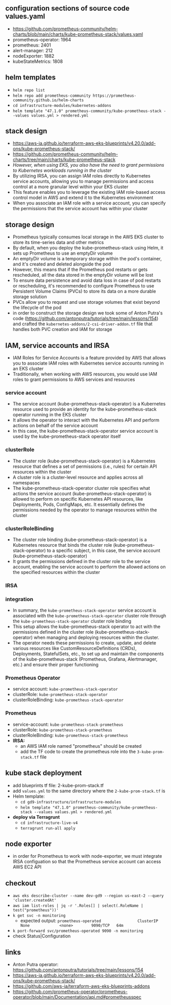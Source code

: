 ## configuration sections of source code values.yaml
- https://github.com/prometheus-community/helm-charts/blob/main/charts/kube-prometheus-stack/values.yaml
- prometheus-operator: 1964
- prometheus: 2401
- alert-manager: 212
- nodeExporter: 1882
- kubeStateMetrics: 1808 

## helm templates
- `helm repo list`
- `helm repo add prometheus-community https://prometheus-community.github.io/helm-charts`
- `cd infrastructure-modules/kubernetes-addons`
- `helm template "47.1.0" prometheus-community/kube-prometheus-stack --values values.yml > rendered.yml`

## stack design
- https://aws-ia.github.io/terraform-aws-eks-blueprints/v4.20.0/add-ons/kube-prometheus-stack/
- https://github.com/prometheus-community/helm-charts/tree/main/charts/kube-prometheus-stack
- *However, when using EKS, you also have the need to grant permissions to Kubernetes workloads running in the cluster*
- By utilizing IRSA, you can assign IAM roles directly to Kubernetes service accounts, allowing you to manage permissions and access control at a more granular level within your EKS cluster
- This feature enables you to leverage the existing IAM role-based access control model in AWS and extend it to the Kubernetes environment
- When you associate an IAM role with a service account, you can specify the permissions that the service account has within your cluster


## storage design
- Prometheus typically consumes local storage in the AWS EKS cluster to store its time-series data and other metrics
- By default, when you deploy the kube-prometheus-stack using Helm, it sets up Prometheus to use an emptyDir volume
- An emptyDir volume is a temporary storage within the pod's container, and it's created and deleted alongside the pod
- However, this means that if the Prometheus pod restarts or gets rescheduled, all the data stored in the emptyDir volume will be lost
- To ensure data persistence and avoid data loss in case of pod restarts or rescheduling, it's recommended to configure Prometheus to use Persistent Volume Claims (PVCs) to store its data on a more durable storage solution
- PVCs allow you to request and use storage volumes that exist beyond the lifecycle of the pod
- in order to construct the storage design we took some of Anton Putra's code (https://github.com/antonputra/tutorials/tree/main/lessons/154) and crafted the `kubernetes-addons/2-csi-driver-addon.tf` file that handles both PVC creation and IAM for storage


## IAM, service accounts and IRSA
- IAM Roles for Service Accounts is a feature provided by AWS that allows you to associate IAM roles with Kubernetes service accounts running in an EKS cluster
- Traditionally, when working with AWS resources, you would use IAM roles to grant permissions to AWS services and resources
### service account
- The service account (kube-prometheus-stack-operator) is a Kubernetes resource used to provide an identity for the kube-prometheus-stack operator running in the EKS cluster
- It allows the operator to interact with the Kubernetes API and perform actions on behalf of the service account
- In this case, the kube-prometheus-stack-operator service account is used by the kube-prometheus-stack operator itself
### clusterRole
- The cluster role (kube-prometheus-stack-operator) is a Kubernetes resource that defines a set of permissions (i.e., rules) for certain API resources within the cluster
- A cluster role is a cluster-level resource and applies across all namespaces
- The kube-prometheus-stack-operator cluster role specifies what actions the service account (kube-prometheus-stack-operator) is allowed to perform on specific Kubernetes API resources, like Deployments, Pods, ConfigMaps, etc. It essentially defines the permissions needed by the operator to manage resources within the cluster
### clusterRoleBinding
- The cluster role binding (kube-prometheus-stack-operator) is a Kubernetes resource that binds the cluster role (kube-prometheus-stack-operator) to a specific subject, in this case, the service account (kube-prometheus-stack-operator)
- It grants the permissions defined in the cluster role to the service account, enabling the service account to perform the allowed actions on the specified resources within the cluster

### IRSA
### integration
- In summary, the `kube-prometheus-stack-operator` service account is associated with the `kube-prometheus-stack-operator` cluster role through the `kube-prometheus-stack-operator` cluster role binding
- This setup allows the kube-prometheus-stack operator to act with the permissions defined in the cluster role (kube-prometheus-stack-operator) when managing and deploying resources within the cluster.
- The operator needs these permissions to create, update, and delete various resources like CustomResourceDefinitions (CRDs), Deployments, StatefulSets, etc., to set up and maintain the components of the kube-prometheus-stack (Prometheus, Grafana, Alertmanager, etc.) and ensure their proper functioning

### Prometheus Operator
- service account: `kube-prometheus-stack-operator`
- clusterRole: `kube-prometheus-stack-operator`
- clusterRoleBinding: `kube-prometheus-stack-operator`
### Prometheus
- service-account: `kube-prometheus-stack-prometheus`
- clusterRole: `kube-prometheus-stack-prometheus`
- clusterRoleBinding: `kube-prometheus-stack-prometheus`
- **IRSA:** 
  + an AWS IAM role named "prometheus" should be created
  + add the TF code to create the prometheus role into the `3-kube-prom-stack.tf` file



## kube stack deployment
- add blueprints tf file: 2-kube-prom-stack.tf
- add `values.yml` to the same directory where the `2-kube-prom-stack.tf` is
- Helm template: 
  + `cd gd9-infrastructure/infrastructure-modules`
  + `helm template "47.1.0" prometheus-community/kube-prometheus-stack --values values.yml > rendered.yml`
- **deploy via Terragrunt**
  + `cd infrastructure-live-v4`
  + `terragrunt run-all apply`

## node exporter
- in order for Prometheus to work with node-exporter, we must integrate IRSA configuation so that the Prometheus service account can access AWS EC2 API
## checkout
- `aws eks describe-cluster --name dev-gd9 --region us-east-2 --query 'cluster.createdAt'`
- `aws iam list-roles | jq -r '.Roles[] | select(.RoleName | test("prometheus"))'`
- `k get svc -n monitoring`
  + expected output: `prometheus-operated                ClusterIP   None             <none>        9090/TCP   64m`
- `k port-forward svc/prometheus-operated 9090 -n monitoring`
- check Status|Configuration
## links
- Anton Putra operator: https://github.com/antonputra/tutorials/tree/main/lessons/154
- https://aws-ia.github.io/terraform-aws-eks-blueprints/v4.20.0/add-ons/kube-prometheus-stack/
- https://github.com/aws-ia/terraform-aws-eks-blueprints-addons
- https://github.com/prometheus-operator/prometheus-operator/blob/main/Documentation/api.md#prometheusspec